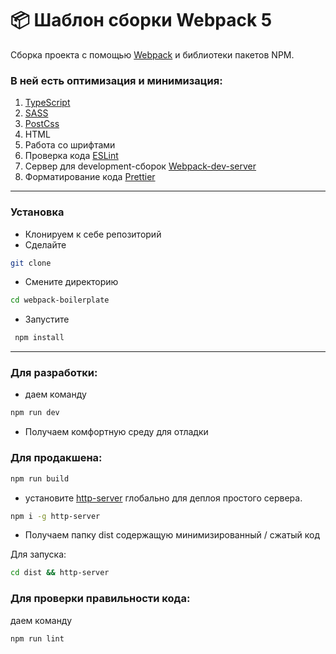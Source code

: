 # 📦  Шаблон сборки Webpack 5

Сборка проекта с помощью [Webpack](https://webpack.js.org/) и библиотеки пакетов NPM.

### В ней есть оптимизация и минимизация:

1. [TypeScript](https://www.typescriptlang.org/)
2. [SASS](https://sass-lang.com/)
3. [PostCss](https://postcss.org/)
4. HTML
5. Работа со шрифтами
6. Проверка кода [ESLint](https://eslint.org/)
7. Сервер для development-сборок [Webpack-dev-server](https://webpack.js.org/configuration/dev-server/)
8. Форматирование кода [Prettier](https://prettier.io/)

----
### Установка

- Клонируем к себе репозиторий
- Сделайте 
```bash
git clone
``` 
- Смените директорию 
```bash
cd webpack-boilerplate
```
- Запустите
```bash
 npm install
```
----
### Для разработки:
- даем команду 
```bash  
npm run dev
```
- Получаем комфортную среду для отладки

### Для продакшена:
```bash
npm run build
```
- установите [http-server](https://www.npmjs.com/package/http-server) глобально для деплоя простого сервера.

```bash
npm i -g http-server
```
- Получаем папку dist содержащую минимизированный / сжатый код

Для запуска:
```bash
cd dist && http-server
```
### Для проверки правильности кода:
даем команду
```bash
npm run lint
```
